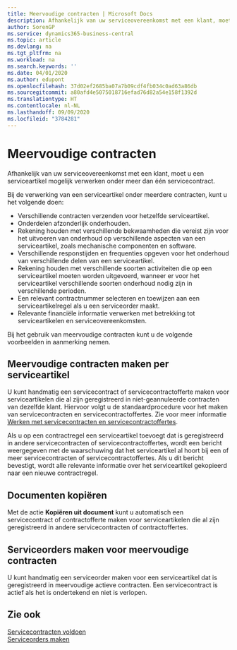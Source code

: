 ```yaml
---
title: Meervoudige contracten | Microsoft Docs
description: Afhankelijk van uw serviceovereenkomst met een klant, moet u een serviceartikel mogelijk verwerken onder meer dan één servicecontract.
author: SorenGP
ms.service: dynamics365-business-central
ms.topic: article
ms.devlang: na
ms.tgt_pltfrm: na
ms.workload: na
ms.search.keywords: ''
ms.date: 04/01/2020
ms.author: edupont
ms.openlocfilehash: 37d02ef2685ba07a7b09cdf4fb034c0ad63a86db
ms.sourcegitcommit: a80afd4e5075018716efad76d82a54e158f1392d
ms.translationtype: HT
ms.contentlocale: nl-NL
ms.lasthandoff: 09/09/2020
ms.locfileid: "3784281"
---
```

# <a name="multiple-contracts"></a>Meervoudige contracten
Afhankelijk van uw serviceovereenkomst met een klant, moet u een serviceartikel mogelijk verwerken onder meer dan één servicecontract.  
  
Bij de verwerking van een serviceartikel onder meerdere contracten, kunt u het volgende doen:  
  
* Verschillende contracten verzenden voor hetzelfde serviceartikel.  
* Onderdelen afzonderlijk onderhouden.  
* Rekening houden met verschillende bekwaamheden die vereist zijn voor het uitvoeren van onderhoud op verschillende aspecten van een serviceartikel, zoals mechanische componenten en software.  
* Verschillende responstijden en frequenties opgeven voor het onderhoud van verschillende delen van een serviceartikel.  
* Rekening houden met verschillende soorten activiteiten die op een serviceartikel moeten worden uitgevoerd, wanneer er voor het serviceartikel verschillende soorten onderhoud nodig zijn in verschillende perioden.  
* Een relevant contractnummer selecteren en toewijzen aan een serviceartikelregel als u een serviceorder maakt.  
* Relevante financiële informatie verwerken met betrekking tot serviceartikelen en serviceovereenkomsten.  
  
Bij het gebruik van meervoudige contracten kunt u de volgende voorbeelden in aanmerking nemen.  
  
## <a name="creating-multiple-contracts-per-service-item"></a>Meervoudige contracten maken per serviceartikel  
U kunt handmatig een servicecontract of servicecontractofferte maken voor serviceartikelen die al zijn geregistreerd in niet-geannuleerde contracten van dezelfde klant. Hiervoor volgt u de standaardprocedure voor het maken van servicecontracten en servicecontractoffertes. Zie voor meer informatie [Werken met servicecontracten en servicecontractoffertes](service-how-to-create-service-contracts-and-service-contract-quotes.md).  
  
Als u op een contractregel een serviceartikel toevoegt dat is geregistreerd in andere servicecontracten of servicecontractoffertes, wordt een bericht weergegeven met de waarschuwing dat het serviceartikel al hoort bij een of meer servicecontracten of servicecontractoffertes. Als u dit bericht bevestigt, wordt alle relevante informatie over het serviceartikel gekopieerd naar een nieuwe contractregel.  
  
## <a name="copying-documents"></a>Documenten kopiëren  
Met de actie **Kopiëren uit document** kunt u automatisch een servicecontract of contractofferte maken voor serviceartikelen die al zijn geregistreerd in andere servicecontracten of contractoffertes.  
  
## <a name="creating-service-orders-for-multiple-contracts"></a>Serviceorders maken voor meervoudige contracten  
U kunt handmatig een serviceorder maken voor een serviceartikel dat is geregistreerd in meervoudige actieve contracten. Een servicecontract is actief als het is ondertekend en niet is verlopen.  
  
## <a name="see-also"></a>Zie ook  
[Servicecontracten voldoen](service-fulfill-service-contracts.md)  
[Serviceorders maken](service-how-to-create-service-orders.md)  
